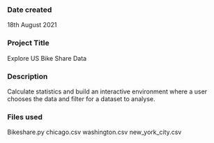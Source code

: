 
### Date created
18th August 2021

### Project Title
Explore US Bike Share Data

### Description
Calculate statistics and build an interactive environment where a user chooses the data and filter for a dataset to analyse.

### Files used
Bikeshare.py
chicago.csv
washington.csv 
new_york_city.csv

